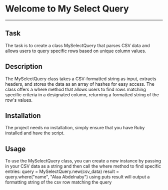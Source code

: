 # Welcome to My Select Query
***

## Task
The task is to create a class MySelectQuery that parses CSV data and allows users to query specific rows based on unique column values.

## Description
The MySelectQuery class takes a CSV-formatted string as input, extracts headers, and stores the data as an array of hashes for easy access. 
The class offers a where method that allows users to find rows matching specific criteria in a designated column, returning a formatted string of the row's values.

## Installation
The project needs no installation, simply ensure that you have Ruby installed and have the script.

## Usage
To use the MySelectQuery class, you can create a new instance by passing in your CSV data as a string and then call the where method to find specific entries:
    query = MySelectQuery.new(csv_data)
    result = query.where("name", "Alaa Abdelnaby")
using puts result will output a formatting string of the csv row matching the query
